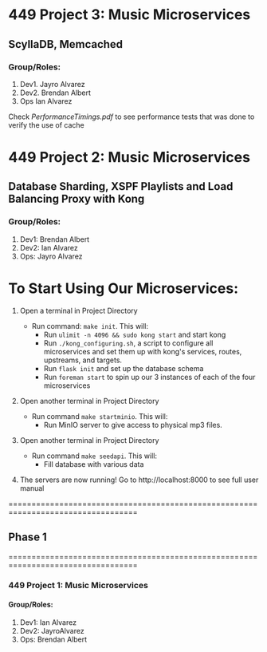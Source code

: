 
# 449 Project 3: Music Microservices
## ScyllaDB, Memcached
### Group/Roles:
1. Dev1. Jayro Alvarez
2. Dev2. Brendan Albert
3. Ops   Ian Alvarez

Check *PerformanceTimings.pdf* to see performance tests that was done to verify the use of cache




# 449 Project 2: Music Microservices
## Database Sharding, XSPF Playlists and Load Balancing Proxy with Kong
### Group/Roles:
1. Dev1: Brendan Albert
2. Dev2: Ian Alvarez
3. Ops:  Jayro Alvarez

# To Start Using Our Microservices:
1. Open a terminal in Project Directory
	- Run command: `make init`. This will:
		- Run `ulimit -n 4096 && sudo kong start` and start kong
		- Run `./kong_configuring.sh`, a script to configure all microservices and
			set them up with kong's services, routes, upstreams, and targets.
		- Run `flask init` and set up the database schema
		- Run `foreman start` to spin up our 3 instances of each of the four microservices

2. Open another terminal in Project Directory
	- Run command `make startminio`. This will:
		- Run MinIO server to give access to physical mp3 files.

3. Open another terminal in Project Directory
	- Run command `make seedapi`. This will:
		- Fill database with various data

4. The servers are now running! Go to http://localhost:8000 to see full user manual



==================================================================================
## Phase 1
==================================================================================
### 449 Project 1: Music Microservices
#### Group/Roles:
1. Dev1: Ian Alvarez
2. Dev2: JayroAlvarez
3. Ops:  Brendan Albert

